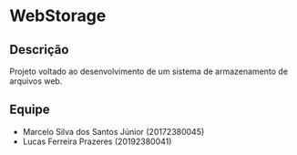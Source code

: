 # WebStorage

## **Descrição**
Projeto voltado ao desenvolvimento de um sistema de armazenamento de arquivos web.


## **Equipe**
- Marcelo Silva dos Santos Júnior (20172380045)
- Lucas Ferreira Prazeres (20192380041)


